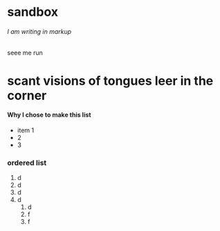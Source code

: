 # sandbox
###### I am writing in markup
seee me run

scant visions of tongues leer in the corner
============================================

#### Why I chose to make this list
* item 1
* 2 
* 3

### ordered list
1. d
2. d
3. d
4. d
   1. d
   1. f
   1. f
  




